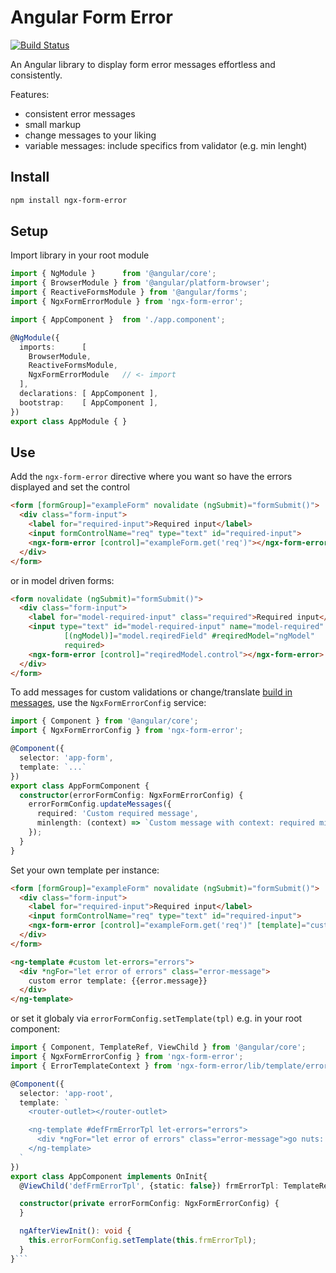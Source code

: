 # Angular Form Error

[![Build Status](https://travis-ci.org/mmmichl/ngx-form-error.svg?branch=master)](https://travis-ci.org/mmmichl/ngx-form-error)

An Angular library to display form error messages effortless and consistently.

Features:

- consistent error messages
- small markup
- change messages to your liking
- variable messages: include specifics from validator (e.g. min lenght)

## Install

```bash
npm install ngx-form-error
```

## Setup

Import library in your root module

```ts
import { NgModule }      from '@angular/core';
import { BrowserModule } from '@angular/platform-browser';
import { ReactiveFormsModule } from '@angular/forms';
import { NgxFormErrorModule } from 'ngx-form-error';

import { AppComponent }  from './app.component';

@NgModule({
  imports:      [
    BrowserModule,
    ReactiveFormsModule,
    NgxFormErrorModule   // <- import
  ],
  declarations: [ AppComponent ],
  bootstrap:    [ AppComponent ],
})
export class AppModule { }
```

## Use

Add the `ngx-form-error` directive where you want so have the errors displayed and set the control

```html
<form [formGroup]="exampleForm" novalidate (ngSubmit)="formSubmit()">
  <div class="form-input">
    <label for="required-input">Required input</label>
    <input formControlName="req" type="text" id="required-input">
    <ngx-form-error [control]="exampleForm.get('req')"></ngx-form-error>
  </div>
</form>
```

or in model driven forms:

```html
<form novalidate (ngSubmit)="formSubmit()">
  <div class="form-input">
    <label for="model-required-input" class="required">Required input</label>
    <input type="text" id="model-required-input" name="model-required"
            [(ngModel)]="model.reqiredField" #reqiredModel="ngModel"
            required>
    <ngx-form-error [control]="reqiredModel.control"></ngx-form-error>
  </div>
</form>
```

To add messages for custom validations or change/translate [build in messages](https://github.com/mmmichl/ngx-form-error/blob/master/projects/ngx-form-error/src/lib/ngx-form-error.config.ts), use the `NgxFormErrorConfig` service:

```ts
import { Component } from '@angular/core';
import { NgxFormErrorConfig } from 'ngx-form-error';

@Component({
  selector: 'app-form',
  template: `...`
})
export class AppFormComponent {
  constructor(errorFormConfig: NgxFormErrorConfig) {
    errorFormConfig.updateMessages({
      required: 'Custom required message',
      minlength: (context) => `Custom message with context: required minimum is ${context.requiredLength} characters.`,
    });
  }
}
```

Set your own template per instance:

```html
<form [formGroup]="exampleForm" novalidate (ngSubmit)="formSubmit()">
  <div class="form-input">
    <label for="required-input">Required input</label>
    <input formControlName="req" type="text" id="required-input">
    <ngx-form-error [control]="exampleForm.get('req')" [template]="custom"></ngx-form-error>
  </div>
</form>

<ng-template #custom let-errors="errors">
  <div *ngFor="let error of errors" class="error-message">
    custom error template: {{error.message}}
  </div>
</ng-template>
```

or set it globaly via `errorFormConfig.setTemplate(tpl)` e.g. in your root component:

```ts
import { Component, TemplateRef, ViewChild } from '@angular/core';
import { NgxFormErrorConfig } from 'ngx-form-error';
import { ErrorTemplateContext } from 'ngx-form-error/lib/template/error-template.context';

@Component({
  selector: 'app-root',
  template: `
    <router-outlet></router-outlet>

    <ng-template #defFrmErrorTpl let-errors="errors">
      <div *ngFor="let error of errors" class="error-message">go nuts: {{error.message}}</div>
    </ng-template>
  `
})
export class AppComponent implements OnInit{
  @ViewChild('defFrmErrorTpl', {static: false}) frmErrorTpl: TemplateRef<ErrorTemplateContext>;

  constructor(private errorFormConfig: NgxFormErrorConfig) {
  }

  ngAfterViewInit(): void {
    this.errorFormConfig.setTemplate(this.frmErrorTpl);
  }
}```
